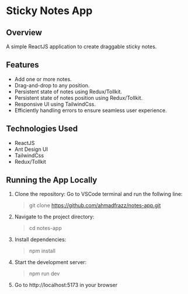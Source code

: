 # Sticky Notes App

## Overview

A simple ReactJS application to create draggable sticky notes.

## Features

- Add one or more notes.
- Drag-and-drop to any position.
- Persistent state of notes using Redux/Tollkit.
- Persistent state of notes position using Redux/Tollkit.
- Responsive UI using TailwindCss.
- Efficiently handling errors to ensure seamless user experience.

## Technologies Used

- ReactJS
- Ant Design UI
- TailwindCss
- Redux/Tollkit

## Running the App Locally

1. Clone the repository:
   Go to VSCode terminal and run the follwing line:

   > git clone https://github.com/ahmadfrazz/notes-app.git

2. Navigate to the project directory:

   > cd notes-app

3. Install dependencies:

   > npm install

4. Start the development server:

   > npm run dev

5. Go to http://localhost:5173 in your browser
